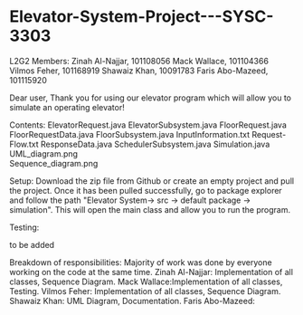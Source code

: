 # Elevator-System-Project---SYSC-3303
 L2G2 
 Members:
 Zinah Al-Najjar, 101108056
 Mack Wallace, 101104366
 Vilmos Feher, 101168919
 Shawaiz Khan, 10091783
 Faris Abo-Mazeed, 101115920
 
 Dear user,
 Thank you for using our elevator program which 
 will allow you to simulate an operating elevator!
 
 Contents: 
 ElevatorRequest.java
 ElevatorSubsystem.java
 FloorRequest.java
 FloorRequestData.java
 FloorSubsystem.java
 InputInformation.txt
 Request-Flow.txt
 ResponseData.java
 SchedulerSubsystem.java
 Simulation.java
 UML_diagram.png  
 Sequence_diagram.png
 
 Setup:
 Download the zip file from Github or create an 
 empty project and pull the project. Once it has been
 pulled successfully, go to package explorer and follow the path
 "Elevator System-> src -> default package -> simulation". This will
 open the main class and allow you to run the program.
 
 Testing: 
 
 to be added
 
 Breakdown of responsibilities: 
 Majority of work was done by everyone working on the code at the same time.
 Zinah Al-Najjar: Implementation of all classes, Sequence Diagram.
 Mack Wallace:Implementation of all classes, Testing.
 Vilmos Feher: Implementation of all classes, Sequence Diagram.
 Shawaiz Khan: UML Diagram, Documentation.
 Faris Abo-Mazeed: